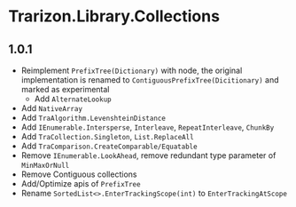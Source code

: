 ﻿# Trarizon.Library.Collections

## 1.0.1

- Reimplement `PrefixTree(Dictionary)` with node, the original implementation is renamed to `ContiguousPrefixTree(Dicitionary)` and marked as experimental
    - Add `AlternateLookup`
- Add `NativeArray`
- Add `TraAlgorithm.LevenshteinDistance`
- Add `IEnumerable.Intersperse`, `Interleave`, `RepeatInterleave`, `ChunkBy`
- Add `TraCollection.Singleton`, `List.ReplaceAll`
- Add `TraComparison.CreateComparable/Equatable`
- Remove `IEnumerable.LookAhead`, remove redundant type parameter of `MinMaxOrNull`
- Remove Contiguous collections
- Add/Optimize apis of `PrefixTree`
- Rename `SortedList<>.EnterTrackingScope(int)` to `EnterTrackingAtScope`